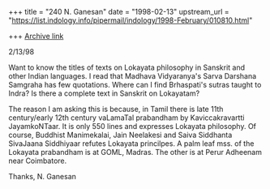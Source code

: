 +++
title = "240 N. Ganesan"
date = "1998-02-13"
upstream_url = "https://list.indology.info/pipermail/indology/1998-February/010810.html"

+++
[Archive link](https://list.indology.info/pipermail/indology/1998-February/010810.html)

2/13/98

Want to know the titles of texts on Lokayata philosophy in Sanskrit
and other Indian languages. I read that Madhava Vidyaranya's
Sarva Darshana Samgraha has few quotations. Where can I find
Brhaspati's sutras taught to Indra? Is there a complete text
in Sanskrit on Lokayatam?

The reason I am asking this is because, in Tamil there is late
11th century/early 12th century vaLamaTal prabandham
by Kaviccakravartti JayamkoNTaar. It is only 550 lines
and expresses Lokayata philosophy. Of course,  Buddhist
Manimekalai, Jain Neelakesi and Saiva Siddhanta SivaJaana
Siddhiyaar refutes Lokayata princilpes. A palm leaf mss.
of the Lokayata prabandham is at GOML, Madras. The other
is at Perur Adheenam near Coimbatore.

Thanks,
N. Ganesan



